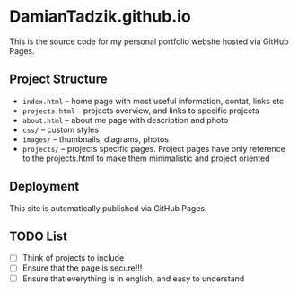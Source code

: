 # DamianTadzik.github.io
This is the source code for my personal portfolio website hosted via GitHub Pages.

## Project Structure
- `index.html` – home page with most useful information, contat, links etc
- `projects.html` – projects overview, and links to specific projects
- `about.html` – about me page with description and photo
- `css/` – custom styles
- `images/` – thumbnails, diagrams, photos
- `projects/` – projects specific pages. Project pages have only reference to the projects.html to make them minimalistic and project oriented

## Deployment
This site is automatically published via GitHub Pages.

## TODO List
- [ ] Think of projects to include
- [ ] Ensure that the page is secure!!!
- [ ] Ensure that everything is in english, and easy to understand
